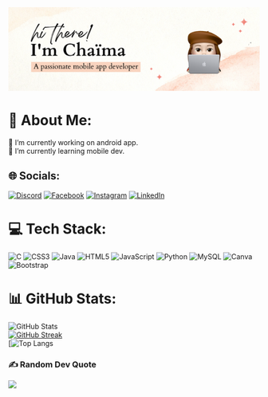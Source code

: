 
  ![Design and Developement](https://github.com/Feddane/Feddane/blob/main/hi%20there!.png )

# 💫 About Me:
🔭 I’m currently working on android app.<br>🌱 I’m currently learning mobile dev.<br>


## 🌐 Socials:
[![Discord](https://img.shields.io/badge/Discord-%237289DA.svg?logo=discord&logoColor=white)](https://discord.gg/Chaïma#3392)  [![Facebook](https://img.shields.io/badge/Facebook-%231877F2.svg?logo=Facebook&logoColor=white)](https://facebook.com/laura.mrt.944)  [![Instagram](https://img.shields.io/badge/Instagram-%23E4405F.svg?logo=Instagram&logoColor=white)](https://instagram.com/_chaimus.fdx) [![LinkedIn](https://img.shields.io/badge/LinkedIn-%230077B5.svg?logo=linkedin&logoColor=white)](https://linkedin.com/in/chaïma-feddane-27a003224) 

# 💻 Tech Stack:
![C](https://img.shields.io/badge/c-%2300599C.svg?style=for-the-badge&logo=c&logoColor=white) ![CSS3](https://img.shields.io/badge/css3-%231572B6.svg?style=for-the-badge&logo=css3&logoColor=white) ![Java](https://img.shields.io/badge/java-%23ED8B00.svg?style=for-the-badge&logo=java&logoColor=white) ![HTML5](https://img.shields.io/badge/html5-%23E34F26.svg?style=for-the-badge&logo=html5&logoColor=white) ![JavaScript](https://img.shields.io/badge/javascript-%23323330.svg?style=for-the-badge&logo=javascript&logoColor=%23F7DF1E) ![Python](https://img.shields.io/badge/python-3670A0?style=for-the-badge&logo=python&logoColor=ffdd54) ![MySQL](https://img.shields.io/badge/mysql-%2300f.svg?style=for-the-badge&logo=mysql&logoColor=white) ![Canva](https://img.shields.io/badge/Canva-%2300C4CC.svg?style=for-the-badge&logo=Canva&logoColor=white) ![Bootstrap](https://img.shields.io/badge/bootstrap-%23563D7C.svg?style=for-the-badge&logo=bootstrap&logoColor=white)

# 📊 GitHub Stats:
![GitHub Stats](https://github-readme-stats.vercel.app/api?username=Feddane&theme=radical)<br/>
[![GitHub Streak](https://streak-stats.demolab.com/?user=Feddane&currStreakNum=2FD3EB&theme=radical&fire=pink&sideLabels=F00&date_format=[Y.]n.j)](https://git.io/streak-stats)<br/>
[![Top Langs](https://github-readme-stats.vercel.app/api/top-langs/?username=Feddane&layout=compact&theme=radical)

### ✍️ Random Dev Quote
![](https://quotes-github-readme.vercel.app/api?type=horizontal&theme=radical)




